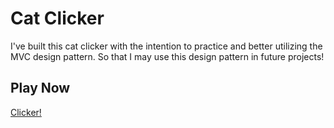 # Cat Clicker

I've built this cat clicker with the intention to practice and better utilizing the MVC design pattern. So that I may use this design pattern in future projects!

## Play Now

[Clicker!](https://samsonloftin.github.io/cat-clicker/)
